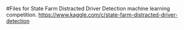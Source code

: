 #Files for State Farm Distracted Driver Detection machine learning competition.
https://www.kaggle.com/c/state-farm-distracted-driver-detection
